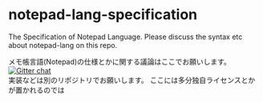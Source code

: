 notepad-lang-specification
==========================

The Specification of Notepad Language. Please discuss the syntax etc about notepad-lang on this repo.

メモ帳言語(Notepad)の仕様とかに関する議論はここでお願いします。
[![Gitter chat](https://badges.gitter.im/paltree/notepad-lang-specification.png)](https://gitter.im/paltree/notepad-lang-specification)<br>
実装などは別のリポジトリでお願いします。
ここには多分独自ライセンスとかが置かれるのでは
